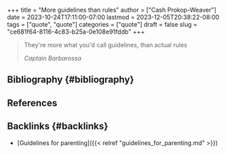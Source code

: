 +++
title = "More guidelines than rules"
author = ["Cash Prokop-Weaver"]
date = 2023-10-24T17:11:00-07:00
lastmod = 2023-12-05T20:38:22-08:00
tags = ["quote", "quote"]
categories = ["quote"]
draft = false
slug = "ce681f64-8116-4c83-b25a-0e108e91fddb"
+++

> They're more what you'd call guidelines, than actual rules
>
> _Captain Barbarossa_


## Bibliography {#bibliography}

## References

<style>.csl-entry{text-indent: -1.5em; margin-left: 1.5em;}</style><div class="csl-bib-body">
</div>


## Backlinks {#backlinks}

-   [Guidelines for parenting]({{< relref "guidelines_for_parenting.md" >}})
